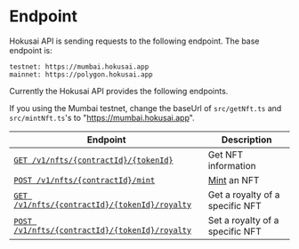 # Endpoint
Hokusai API is sending requests to the following endpoint. The base endpoint is:
```
testnet: https://mumbai.hokusai.app  
mainnet: https://polygon.hokusai.app  
```

Currently the Hokusai API provides the following endpoints.

If you using the Mumbai testnet, change the baseUrl of `src/getNft.ts` and `src/mintNft.ts`'s to "https://mumbai.hokusai.app".


|Endpoint|Description|
|--|--|
|[`GET /v1/nfts/{contractId}/{tokenId}`](nft/get)|Get NFT information|
|[`POST /v1/nfts/{contractId}/mint`](nft/mint)|[Mint](glosarry.md#Mint) an NFT|
|[`GET /v1/nfts/{contractId}/{tokenId}/royalty`](royalty/get)|Get a royalty of a specific NFT|
|[`POST /v1/nfts/{contractId}/{tokenId}/royalty`](royalty/set)|Set a royalty of a specific NFT|